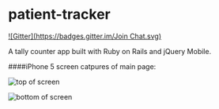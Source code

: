 patient-tracker
===============
[![Gitter](https://badges.gitter.im/Join Chat.svg)](https://gitter.im/sealocal/patient-tracker?utm_source=badge&utm_medium=badge&utm_campaign=pr-badge&utm_content=badge)

A tally counter app built with Ruby on Rails and jQuery Mobile.

####iPhone 5 screen catpures of main page:  



![top of screen](https://github.com/sealocal/patient-tracker/blob/master/screenshots/screenshot_3.png)  


![bottom of screen](https://github.com/sealocal/patient-tracker/blob/master/screenshots/screenshot_4.png)
